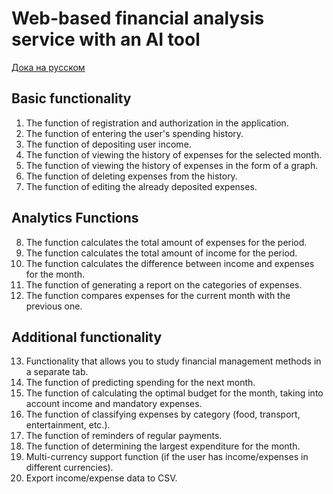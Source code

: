 # Web-based financial analysis service with an AI tool

[Дока на русском](./docs/README.ru.md)

## **Basic functionality** 

1. The function of registration and authorization in the application.
2. The function of entering the user's spending history.
3. The function of depositing user income.
4. The function of viewing the history of expenses for the selected month.
5. The function of viewing the history of expenses in the form of a graph.
6. The function of deleting expenses from the history.
7. The function of editing the already deposited expenses.

## **Analytics Functions**

8. The function calculates the total amount of expenses for the period.
9. The function calculates the total amount of income for the period.
10. The function calculates the difference between income and expenses for the month.
11. The function of generating a report on the categories of expenses.
12. The function compares expenses for the current month with the previous one.

## **Additional functionality**

13. Functionality that allows you to study financial management methods in a separate tab.
14. The function of predicting spending for the next month.
15. The function of calculating the optimal budget for the month, taking into account income and mandatory expenses.
16. The function of classifying expenses by category (food, transport, entertainment, etc.).
17. The function of reminders of regular payments.
18. The function of determining the largest expenditure for the month.
19. Multi-currency support function (if the user has income/expenses in different currencies).
20. Export income/expense data to CSV.